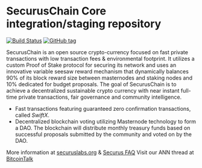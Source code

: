 SecurusChain Core integration/staging repository
=====================================

[![Build Status](https://travis-ci.org/securuschain/securus.png)](https://travis-ci.org/securuschain/securus) [![GitHub tag](https://img.shields.io/github/tag/securuschain/securus.svg)](https://github.com/securuschain/securus/tree/v0.1)

SecurusChain is an open source crypto-currency focused on fast private transactions with low transaction fees & environmental footprint.  It utilizes a custom Proof of Stake protocol for securing its network and uses an innovative variable seesaw reward mechanism that dynamically balances 90% of its block reward size between masternodes and staking nodes and 10% dedicated for budget proposals. The goal of SecurusChain is to achieve a decentralized sustainable crypto currency with near instant full-time private transactions, fair governance and community intelligence.
- Fast transactions featuring guaranteed zero confirmation transactions, called _SwiftX_.
- Decentralized blockchain voting utilizing Masternode technology to form a DAO. The blockchain will distribute monthly treasury funds based on successful proposals submitted by the community and voted on by the DAO.

More information at [securuslabs.org](http://www.securuslabs.org) & [Securus FAQ](https://www.securuslabs.org/docs/frequently-asked-questions) Visit our ANN thread at [BitcoinTalk](https://bitcointalk.org/index.php?topic=1809278.0)
